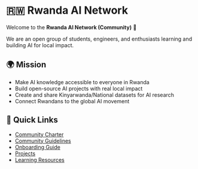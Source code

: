 # 🇷🇼 Rwanda AI Network

Welcome to the **Rwanda AI Network (Community)** 🎉

We are an open group of students, engineers, and enthusiasts learning and building AI for local impact.  

## 🌍 Mission
- Make AI knowledge accessible to everyone in Rwanda  
- Build open-source AI projects with real local impact  
- Create and share Kinyarwanda/National datasets for AI research  
- Connect Rwandans to the global AI movement  

## 📌 Quick Links
- [Community Charter](./CHARTER.md)  
- [Community Guidelines](./GUIDELINES.md)  
- [Onboarding Guide](./ONBOARDING.md)  
- [Projects](./PROJECTS.md)  
- [Learning Resources](./LEARNING_RESOURCES.md)  
